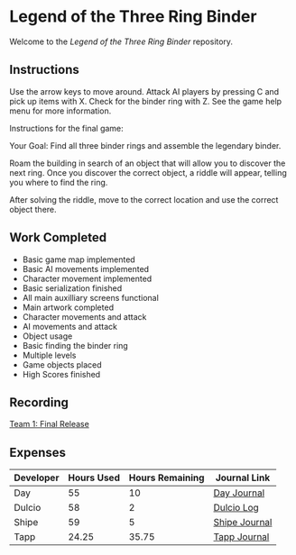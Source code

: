 # Legend of the Three Ring Binder
Welcome to the _Legend of the Three Ring Binder_ repository.

## Instructions
Use the arrow keys to move around. Attack AI players by pressing C and pick up items with X. Check for the binder ring with Z.
See the game help menu for more information.

Instructions for the final game:

Your Goal: Find all three binder rings and assemble the legendary binder.

Roam the building in search of an object that will allow you to discover the next ring.
Once you discover the correct object, a riddle will appear, telling you where to find the ring.

After solving the riddle, move to the correct location and use the correct object there.

## Work Completed
 * Basic game map implemented
 * Basic AI movements implemented
 * Character movement implemented
 * Basic serialization finished
 * All main auxilliary screens functional
 * Main artwork completed
 * Character movements and attack
 * AI movements and attack
 * Object usage
 * Basic finding the binder ring
 * Multiple levels
 * Game objects placed
 * High Scores finished
  


## Recording

[Team 1: Final Release](https://www.youtube.com/watch?v=ZG5efqRsjtg&feature=youtu.be)

## Expenses

| Developer | Hours Used | Hours Remaining | Journal Link
|---|---|---|---|
| Day | 55 | 10 | [Day Journal](https://github.com/cps-209-1-2019/ThreeRingBinder/wiki/Day-Journal)
| Dulcio | 58 | 2 | [Dulcio Log](https://github.com/cps-209-1-2019/ThreeRingBinder/wiki/Dulcio-Log)
| Shipe | 59 | 5| [Shipe Journal](https://github.com/cps-209-1-2019/ThreeRingBinder/wiki/Shipe-Journal)
| Tapp | 24.25 | 35.75 | [Tapp Journal](https://github.com/cps-209-1-2019/ThreeRingBinder/wiki/Tapp-Journal)
